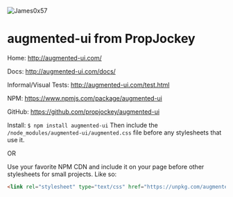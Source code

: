 ![James0x57](https://img.shields.io/badge/James0x57%20%F0%9F%91%BD-I%20made%20a%20thing!-blueviolet.svg?labelColor=222222)

# augmented-ui from PropJockey

Home:
http://augmented-ui.com/

Docs:
http://augmented-ui.com/docs/

Informal/Visual Tests:
http://augmented-ui.com/test.html

NPM:
https://www.npmjs.com/package/augmented-ui

GitHub:
https://github.com/propjockey/augmented-ui

Install:
`$ npm install augmented-ui`
Then include the `/node_modules/augmented-ui/augmented.css` file before any stylesheets that use it.

OR

Use your favorite NPM CDN and include it on your page before other stylesheets for small projects. Like so:
```html
<link rel="stylesheet" type="text/css" href="https://unpkg.com/augmented-ui/augmented.css">
```
